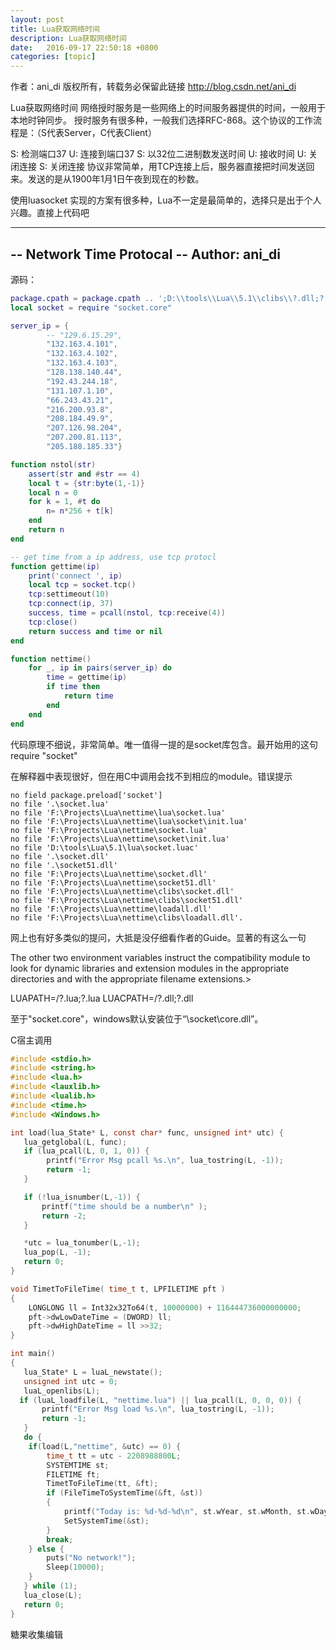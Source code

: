 ```yaml
---
layout: post
title: Lua获取网络时间
description: Lua获取网络时间
date:   2016-09-17 22:50:18 +0800 
categories: [topic]
---
```

作者：ani_di 
版权所有，转载务必保留此链接 http://blog.csdn.net/ani_di

Lua获取网络时间
网络授时服务是一些网络上的时间服务器提供的时间，一般用于本地时钟同步。 授时服务有很多种，一般我们选择RFC-868。这个协议的工作流程是：（S代表Server，C代表Client）

S: 检测端口37
U: 连接到端口37
S: 以32位二进制数发送时间
U: 接收时间
U: 关闭连接
S: 关闭连接
协议非常简单，用TCP连接上后，服务器直接把时间发送回来。发送的是从1900年1月1日午夜到现在的秒数。

使用luasocket
实现的方案有很多种，Lua不一定是最简单的，选择只是出于个人兴趣。直接上代码吧

-----------------------------------------------------------------------------
-- Network Time Protocal
-- Author: ani_di
-----------------------------------------------------------------------------

源码：

```lua
package.cpath = package.cpath .. ';D:\\tools\\Lua\\5.1\\clibs\\?.dll;?.dll'
local socket = require "socket.core"

server_ip = {
        -- "129.6.15.29",
        "132.163.4.101",
        "132.163.4.102",
        "132.163.4.103",
        "128.138.140.44",
        "192.43.244.18",
        "131.107.1.10",
        "66.243.43.21",
        "216.200.93.8",
        "208.184.49.9",
        "207.126.98.204",
        "207.200.81.113",
        "205.188.185.33"}

function nstol(str)
    assert(str and #str == 4)
    local t = {str:byte(1,-1)}
    local n = 0
    for k = 1, #t do
        n= n*256 + t[k]
    end
    return n
end

-- get time from a ip address, use tcp protocl
function gettime(ip)
    print('connect ', ip)
    local tcp = socket.tcp()
    tcp:settimeout(10)
    tcp:connect(ip, 37)
    success, time = pcall(nstol, tcp:receive(4))
    tcp:close()
    return success and time or nil
end

function nettime()
    for _, ip in pairs(server_ip) do
        time = gettime(ip)
        if time then 
            return time
        end
    end
end
```

代码原理不细说，非常简单。唯一值得一提的是socket库包含。最开始用的这句 require "socket"

在解释器中表现很好，但在用C中调用会找不到相应的module。错误提示

    no field package.preload['socket']
    no file '.\socket.lua'
    no file 'F:\Projects\Lua\nettime\lua\socket.lua'
    no file 'F:\Projects\Lua\nettime\lua\socket\init.lua'
    no file 'F:\Projects\Lua\nettime\socket.lua'
    no file 'F:\Projects\Lua\nettime\socket\init.lua'
    no file 'D:\tools\Lua\5.1\lua\socket.luac'
    no file '.\socket.dll'
    no file '.\socket51.dll'
    no file 'F:\Projects\Lua\nettime\socket.dll'
    no file 'F:\Projects\Lua\nettime\socket51.dll'
    no file 'F:\Projects\Lua\nettime\clibs\socket.dll'
    no file 'F:\Projects\Lua\nettime\clibs\socket51.dll'
    no file 'F:\Projects\Lua\nettime\loadall.dll'
    no file 'F:\Projects\Lua\nettime\clibs\loadall.dll'.
网上也有好多类似的提问，大抵是没仔细看作者的Guide。显著的有这么一句

The other two environment variables instruct the compatibility module to look for dynamic libraries and extension modules in the appropriate directories and with the appropriate filename extensions.>

LUAPATH=/?.lua;?.lua LUACPATH=/?.dll;?.dll

至于"socket.core"，windows默认安装位于“\socket\core.dll”。

C宿主调用


```c
#include <stdio.h>
#include <string.h>
#include <lua.h>
#include <lauxlib.h>
#include <lualib.h>
#include <time.h>
#include <Windows.h>

int load(lua_State* L, const char* func, unsigned int* utc) {
   lua_getglobal(L, func);
   if (lua_pcall(L, 0, 1, 0)) {
        printf("Error Msg pcall %s.\n", lua_tostring(L, -1));
        return -1;
   }

   if (!lua_isnumber(L,-1)) {
       printf("time should be a number\n" );
       return -2;
   }

   *utc = lua_tonumber(L,-1);
   lua_pop(L, -1);
   return 0;
}

void TimetToFileTime( time_t t, LPFILETIME pft )
{
    LONGLONG ll = Int32x32To64(t, 10000000) + 116444736000000000;
    pft->dwLowDateTime = (DWORD) ll;
    pft->dwHighDateTime = ll >>32;
}

int main()
{
   lua_State* L = luaL_newstate();
   unsigned int utc = 0;
   luaL_openlibs(L);
  if (luaL_loadfile(L, "nettime.lua") || lua_pcall(L, 0, 0, 0)) {
       printf("Error Msg load %s.\n", lua_tostring(L, -1));
       return -1;
   }
   do {
    if(load(L,"nettime", &utc) == 0) {
        time_t tt = utc - 2208988800L;
        SYSTEMTIME st;
        FILETIME ft;
        TimetToFileTime(tt, &ft);
        if (FileTimeToSystemTime(&ft, &st))
        {
            printf("Today is: %d-%d-%d\n", st.wYear, st.wMonth, st.wDay);
            SetSystemTime(&st);
        }
        break;
    } else {
        puts("No network!");
        Sleep(10000);
    }
   } while (1);
   lua_close(L);
   return 0;
}
```

糖果收集编辑